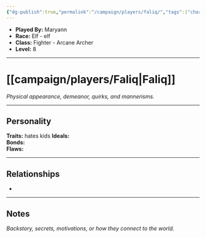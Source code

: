 ```yaml
---
{"dg-publish":true,"permalink":"/campaign/players/faliq/","tags":["character","player"],"created":"2025-10-28T18:41:36.542-07:00","updated":"2025-10-29T13:36:10.025-07:00"}
---
```



<p><span><ul>
<li dir="auto"><strong>Played By:</strong> Maryann</li>
<li dir="auto"><strong>Race:</strong> Elf - elf</li>
<li dir="auto"><strong>Class:</strong> Fighter - Arcane Archer</li>
<li dir="auto"><strong>Level:</strong> 8</li>
</ul></span></p>

---

# [[campaign/players/Faliq\|Faliq]]
*Physical appearance, demeanor, quirks, and mannerisms.*

---

## Personality
**Traits:**  hates kids
**Ideals:**  
**Bonds:**  
**Flaws:**  

---

## Relationships
- 

---

## Notes
*Backstory, secrets, motivations, or how they connect to the world.*
